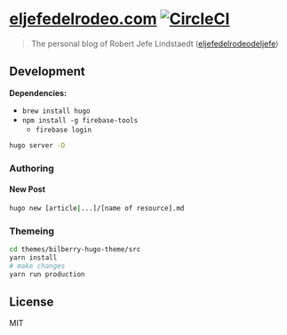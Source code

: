 # [eljefedelrodeo.com](https://eljefedelrodeo.com) [![CircleCI](https://circleci.com/gh/eljefedelrodeodeljefe/eljefedelrodeo.com.svg?style=svg)](https://circleci.com/gh/eljefedelrodeodeljefe/eljefedelrodeo.com)

> The personal blog of Robert Jefe Lindstaedt ([eljefedelrodeodeljefe](https://github.com/eljefedelrodeodeljefe/eljefedelrodeo.com))

## Development

**Dependencies:**

* `brew install hugo`
* `npm install -g firebase-tools`
  * `firebase login`

```bash
hugo server -D
```

### Authoring

#### New Post

```bash
hugo new [article|...]/[name of resource].md
```

### Themeing

```bash
cd themes/bilberry-hugo-theme/src
yarn install
# make changes
yarn run production
```

## License

MIT